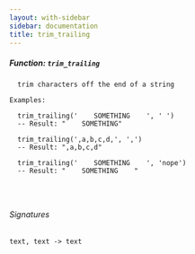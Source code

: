 ```yaml
---
layout: with-sidebar
sidebar: documentation
title: trim_trailing
---
```


##### Function: `trim_trailing`
```
  trim characters off the end of a string

Examples:

  trim_trailing('    SOMETHING    ', ' ')
  -- Result: "    SOMETHING"

  trim_trailing(',a,b,c,d,', ',')
  -- Result: ",a,b,c,d"

  trim_trailing('    SOMETHING    ', 'nope')
  -- Result: "    SOMETHING    "




```

###### Signatures
    text, text -> text

